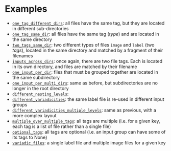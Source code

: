 # Examples

- [`one_tag_different_dirs`](./one_tag_different_dirs/README.md): all files have the same tag, but they are located in different sub-directories
- [`one_tag_same_dir`](./one_tag_same_dir/README.md): all files have the same tag (_type_) and are located in the same directory
- [`two_tags_same_dir`](./two_tags_same_dir/README.md): two different types of files `image` and `label` (two _tags_), located in the same directory and matched by a fragment of their filenames
- [`inputs_across_dirs`](./inputs_across_dirs/README.md): once again, there are two file tags. Each is located in its own directory, and files are matched by their filename
- [`one_input_per_dir`](./one_input_per_dir/README.md): files that must be grouped together are located in the same subdirectory
- [`one_input_per_multi_dirs`](./one_input_per_multi_dirs/README.md): same as before, but subdirectories are no longer in the root directory
- [`different_nesting_levels`](./different_nesting_levels/README.md):
- [`different_variadicities`](./different_variadicities/README.md): the same label file is re-used in different input groups
- [`different_variadicities_multiple_levels`](./different_variadicities_multiple_levels/README.md): same as previous, with a more complex layout
- [`multiple_over_multiple_tags`](./multiple_over_multiple_tags/README.md): all tags are multiple (i.e. for a given key, each tag is a list of file rather than a single file)
- [`optional_tags`](./optional_tags/README.md): all tags are optional (i.e. an input group can have some of its tags to None)
- [`variadic_files`](./variadic_files/README.md): a single label file and multiple image files for a given key
